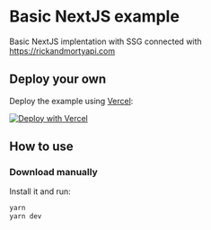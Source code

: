 # Basic NextJS example 

Basic NextJS implentation with SSG connected with https://rickandmortyapi.com

## Deploy your own

Deploy the example using [Vercel](https://vercel.com):

[![Deploy with Vercel](https://vercel.com/button)](https://vercel.com/import/project?template=https://github.com/JiDai/nextjs-basic/tree/main)

## How to use

### Download manually

Install it and run:

```bash
yarn
yarn dev
```
